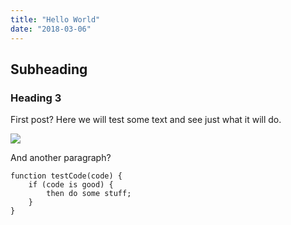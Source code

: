 ```yaml
---
title: "Hello World"
date: "2018-03-06"
---
```


## Subheading

### Heading 3

First post? Here we will test some text and see just what it will do.

<img src="/img/projects/calc.png">

And another paragraph?

```
function testCode(code) {
    if (code is good) {
        then do some stuff;
    }
}
```